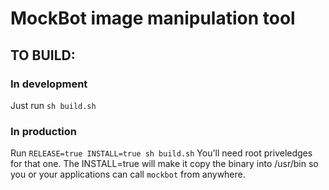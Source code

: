 # MockBot image manipulation tool

## TO BUILD:

### In development

Just run `sh build.sh`

### In production

Run `RELEASE=true INSTALL=true sh build.sh`
You'll need root priveledges for that one. The INSTALL=true will make it copy the binary into /usr/bin
so you or your applications can call `mockbot` from anywhere.
